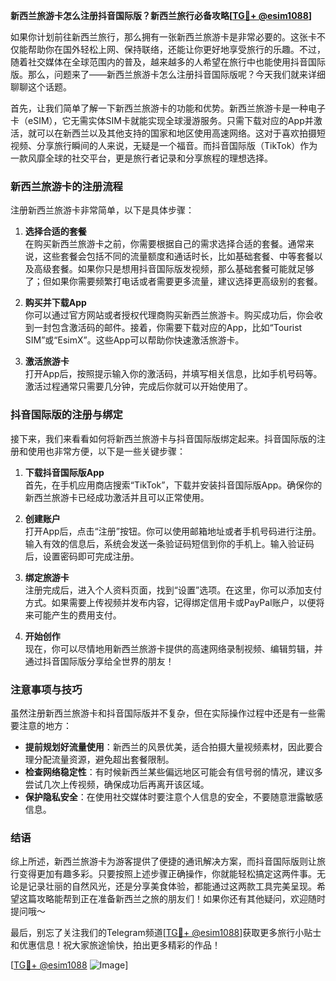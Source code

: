 **新西兰旅游卡怎么注册抖音国际版？新西兰旅行必备攻略[[TG💪+ @esim1088](https://t.me/s/esim1088)]**

如果你计划前往新西兰旅行，那么拥有一张新西兰旅游卡是非常必要的。这张卡不仅能帮助你在国外轻松上网、保持联络，还能让你更好地享受旅行的乐趣。不过，随着社交媒体在全球范围内的普及，越来越多的人希望在旅行中也能使用抖音国际版。那么，问题来了——新西兰旅游卡怎么注册抖音国际版呢？今天我们就来详细聊聊这个话题。

首先，让我们简单了解一下新西兰旅游卡的功能和优势。新西兰旅游卡是一种电子卡（eSIM），它无需实体SIM卡就能实现全球漫游服务。只需下载对应的App并激活，就可以在新西兰以及其他支持的国家和地区使用高速网络。这对于喜欢拍摄短视频、分享旅行瞬间的人来说，无疑是一个福音。而抖音国际版（TikTok）作为一款风靡全球的社交平台，更是旅行者记录和分享旅程的理想选择。

### 新西兰旅游卡的注册流程

注册新西兰旅游卡非常简单，以下是具体步骤：

1. **选择合适的套餐**  
   在购买新西兰旅游卡之前，你需要根据自己的需求选择合适的套餐。通常来说，这些套餐会包括不同的流量额度和通话时长，比如基础套餐、中等套餐以及高级套餐。如果你只是想用抖音国际版发视频，那么基础套餐可能就足够了；但如果你需要频繁打电话或者需要更多流量，建议选择更高级别的套餐。

2. **购买并下载App**  
   你可以通过官方网站或者授权代理商购买新西兰旅游卡。购买成功后，你会收到一封包含激活码的邮件。接着，你需要下载对应的App，比如“Tourist SIM”或“EsimX”。这些App可以帮助你快速激活旅游卡。

3. **激活旅游卡**  
   打开App后，按照提示输入你的激活码，并填写相关信息，比如手机号码等。激活过程通常只需要几分钟，完成后你就可以开始使用了。

### 抖音国际版的注册与绑定

接下来，我们来看看如何将新西兰旅游卡与抖音国际版绑定起来。抖音国际版的注册和使用也非常方便，以下是一些关键步骤：

1. **下载抖音国际版App**  
   首先，在手机应用商店搜索“TikTok”，下载并安装抖音国际版App。确保你的新西兰旅游卡已经成功激活并且可以正常使用。

2. **创建账户**  
   打开App后，点击“注册”按钮。你可以使用邮箱地址或者手机号码进行注册。输入有效的信息后，系统会发送一条验证码短信到你的手机上。输入验证码后，设置密码即可完成注册。

3. **绑定旅游卡**  
   注册完成后，进入个人资料页面，找到“设置”选项。在这里，你可以添加支付方式。如果需要上传视频并发布内容，记得绑定信用卡或PayPal账户，以便将来可能产生的费用支付。

4. **开始创作**  
   现在，你可以尽情地用新西兰旅游卡提供的高速网络录制视频、编辑剪辑，并通过抖音国际版分享给全世界的朋友！

### 注意事项与技巧

虽然注册新西兰旅游卡和抖音国际版并不复杂，但在实际操作过程中还是有一些需要注意的地方：

- **提前规划好流量使用**：新西兰的风景优美，适合拍摄大量视频素材，因此要合理分配流量资源，避免超出套餐限制。
- **检查网络稳定性**：有时候新西兰某些偏远地区可能会有信号弱的情况，建议多尝试几次上传视频，确保成功后再离开该区域。
- **保护隐私安全**：在使用社交媒体时要注意个人信息的安全，不要随意泄露敏感信息。

### 结语

综上所述，新西兰旅游卡为游客提供了便捷的通讯解决方案，而抖音国际版则让旅行变得更加有趣多彩。只要按照上述步骤正确操作，你就能轻松搞定这两件事。无论是记录壮丽的自然风光，还是分享美食体验，都能通过这两款工具完美呈现。希望这篇攻略能帮到正在准备新西兰之旅的朋友们！如果你还有其他疑问，欢迎随时提问哦～

最后，别忘了关注我们的Telegram频道[[TG💪+ @esim1088](https://t.me/s/esim1088)]获取更多旅行小贴士和优惠信息！祝大家旅途愉快，拍出更多精彩的作品！

[[TG💪+ @esim1088](https://t.me/s/esim1088) ![Image](https://i.postimg.cc/4NQfJmqS/Snipaste-2025-05-13-00-14-12.png)]